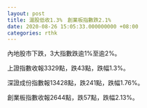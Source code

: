```yaml
---
layout: post
title: 滬股低收1.3%　創業板指數跌2.1%
date: 2020-08-26 15:05:33.000000000 +08:00
categories: rthk
---
```


內地股市下跌，3大指數跌逾1%至逾2%。

上證指數收報3329點，跌43點，跌幅1.3%。

深證成份指數報13428點，跌241點，跌幅1.76%。

創業板指數收報2644點，跌57點，跌幅2.13%。

